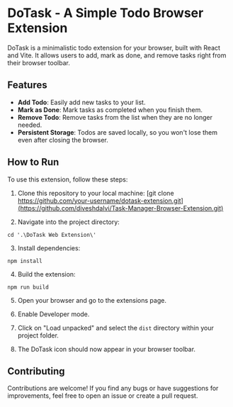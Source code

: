 # DoTask - A Simple Todo Browser Extension

DoTask is a minimalistic todo extension for your browser, built with React and Vite. It allows users to add, mark as done, and remove tasks right from their browser toolbar.



## Features

- **Add Todo**: Easily add new tasks to your list.
- **Mark as Done**: Mark tasks as completed when you finish them.
- **Remove Todo**: Remove tasks from the list when they are no longer needed.
- **Persistent Storage**: Todos are saved locally, so you won't lose them even after closing the browser.

## How to Run

To use this extension, follow these steps:

1. Clone this repository to your local machine:
[git clone https://github.com/your-username/dotask-extension.git](https://github.com/diveshdalvi/Task-Manager-Browser-Extension.git)


2. Navigate into the project directory:
```
cd '.\DoTask Web Extension\'
```

3. Install dependencies:
```
npm install
```

4. Build the extension:
```
npm run build
```

5. Open your browser and go to the extensions page.

7. Enable Developer mode.

8. Click on "Load unpacked" and select the `dist` directory within your project folder.

9. The DoTask icon should now appear in your browser toolbar.



## Contributing

Contributions are welcome! If you find any bugs or have suggestions for improvements, feel free to open an issue or create a pull request.

